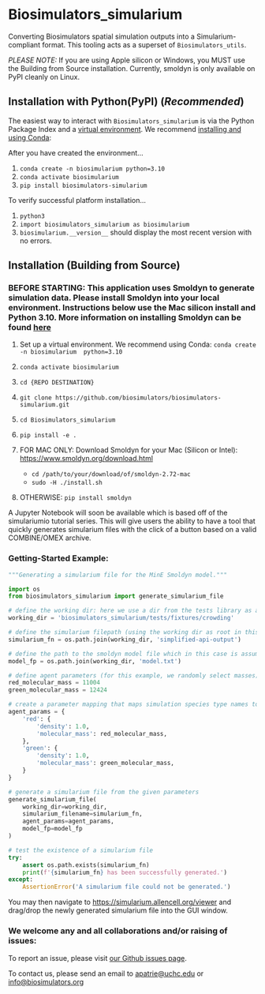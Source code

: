 # Biosimulators_simularium
Converting Biosimulators spatial simulation outputs into a Simularium-compliant format. This tooling acts as a 
superset of `Biosimulators_utils`.


*PLEASE NOTE:*
If you are using Apple silicon or Windows, you MUST use the Building from Source installation. Currently, smoldyn is only
available on PyPI cleanly on Linux.


## Installation with Python(PyPI) (_**Recommended**_)

The easiest way to interact with `Biosimulators_simularium` is via the Python Package Index and a
[virtual environment](https://docs.python.org/3/tutorial/venv.html). 
We recommend [installing and using Conda](https://conda.io/projects/conda/en/latest/user-guide/concepts/environments.html):
   
   After you have created the environment...

   1. `conda create -n biosimularium python=3.10`
   2. `conda activate biosimularium`
   3. `pip install biosimulators-simularium`

   To verify successful platform installation...
   
   1. `python3`
   2. `import biosimulators_simularium as biosimularium`
   3. `biosimularium.__version__` should display the most recent version with no errors.


## Installation (Building from Source)
### BEFORE STARTING: This application uses Smoldyn to generate simulation data. Please install Smoldyn into your local environment. Instructions below use the Mac silicon install and Python 3.10. More information on installing Smoldyn can be found [here](https://www.smoldyn.org/download.html)

1. Set up a virtual environment. We recommend using Conda: `conda create -n biosimularium 
python=3.10`

2. `conda activate biosimularium`

3. `cd {REPO DESTINATION}`

4. `git clone https://github.com/biosimulators/biosimulators-simularium.git`

5. `cd Biosimulators_simularium`

6. `pip install -e .`

7. FOR MAC ONLY: Download Smoldyn for your Mac (Silicon or Intel): https://www.smoldyn.org/download.html
   - `cd /path/to/your/download/of/smoldyn-2.72-mac` 
   - `sudo -H ./install.sh`

8. OTHERWISE: `pip install smoldyn`


A Jupyter Notebook will soon be available which is based off of the simulariumio tutorial series. This will 
give users the ability to have a tool that quickly generates simularium files with the click of a button based 
on a valid COMBINE/OMEX archive.


### Getting-Started Example:

```python
"""Generating a simularium file for the MinE Smoldyn model."""

import os 
from biosimulators_simularium import generate_simularium_file

# define the working dir: here we use a dir from the tests library as an example.
working_dir = 'biosimulators_simularium/tests/fixtures/crowding'

# define the simularium filepath (using the working dir as root in this case)
simularium_fn = os.path.join(working_dir, 'simplified-api-output')

# define the path to the smoldyn model file which in this case is assumed to be in the working dir
model_fp = os.path.join(working_dir, 'model.txt')

# define agent parameters (for this example, we randomly select masses)
red_molecular_mass = 11004
green_molecular_mass = 12424

# create a parameter mapping that maps simulation species type names to respective density and molecular_mass
agent_params = {
    'red': {
        'density': 1.0,
        'molecular_mass': red_molecular_mass,
    },
    'green': {
        'density': 1.0,
        'molecular_mass': green_molecular_mass,
    }
}

# generate a simularium file from the given parameters
generate_simularium_file(
    working_dir=working_dir,
    simularium_filename=simularium_fn,
    agent_params=agent_params,
    model_fp=model_fp
)

# test the existence of a simularium file
try:
    assert os.path.exists(simularium_fn)
    print(f'{simularium_fn} has been successfully generated.')
except:
    AssertionError('A simularium file could not be generated.')
```

You may then navigate to https://simularium.allencell.org/viewer and drag/drop the newly generated simularium
file into the GUI window.


### We welcome any and all collaborations and/or raising of issues:

   To report an issue, please visit [our Github issues page](https://github.com/biosimulators/Biosimulators_simularium/issues).

   To contact us, please send an email to apatrie@uchc.edu or info@biosimulators.org


